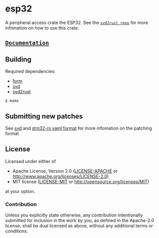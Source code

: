 # esp32

A peripheral access crate the ESP32. See the [`svd2rust repo`](https://github.com/rust-embedded/svd2rust) for more infomation on how to use this crate.

## [`Documentation`](https://docs.rs/esp32/latest/esp32/)


## Building

Required dependencies:

- [form](https://crates.io/crates/form)
- [svd](https://github.com/stm32-rs/svdtools)
- [svd2rust](https://github.com/rust-embedded/svd2rust)

```
$ make
```

## Submitting new patches

See [svd](https://github.com/stm32-rs/svdtools) and [stm32-rs yaml format](https://github.com/stm32-rs/stm32-rs#device-and-peripheral-yaml-format) for more infomation on the patching format

## License

Licensed under either of

- Apache License, Version 2.0 ([LICENSE-APACHE](LICENSE-APACHE) or
  http://www.apache.org/licenses/LICENSE-2.0)
- MIT license ([LICENSE-MIT](LICENSE-MIT) or http://opensource.org/licenses/MIT)

at your option.

### Contribution

Unless you explicitly state otherwise, any contribution intentionally submitted
for inclusion in the work by you, as defined in the Apache-2.0 license, shall be
dual licensed as above, without any additional terms or conditions.